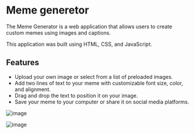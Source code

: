 <h1>Meme generetor </h1>


<p> The Meme Generator is a web application that allows users to create custom memes using images and captions.</p>

<p> This application was built using HTML, CSS, and JavaScript. </p>


<h2>Features </h2>
<ul>
<li> Upload your own image or select from a list of preloaded images. </li>
<li> Add two lines of text to your meme with customizable font size, color, and alignment. </li>
<li> Drag and drop the text to position it on your image. </li>
<li> Save your meme to your computer or share it on social media platforms. </li>
</ul>

![image](https://user-images.githubusercontent.com/93701509/233450096-04c99312-375b-4623-afe1-7542a8776160.png)

![image](https://user-images.githubusercontent.com/93701509/233450255-43f1fef5-afaf-49d7-a09f-e23406d1bb22.png)
